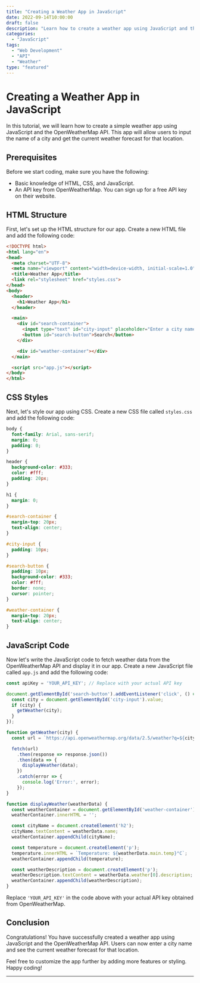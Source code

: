 ```yaml
---
title: "Creating a Weather App in JavaScript"
date: 2022-09-14T10:00:00
draft: false
description: "Learn how to create a weather app using JavaScript and the OpenWeatherMap API."
categories:
  - "JavaScript"
tags:
  - "Web Development"
  - "API"
  - "Weather"
type: "featured"
---
```


# Creating a Weather App in JavaScript

In this tutorial, we will learn how to create a simple weather app using JavaScript and the OpenWeatherMap API. This app will allow users to input the name of a city and get the current weather forecast for that location.

## Prerequisites

Before we start coding, make sure you have the following:

- Basic knowledge of HTML, CSS, and JavaScript.
- An API key from OpenWeatherMap. You can sign up for a free API key on their website.

## HTML Structure

First, let's set up the HTML structure for our app. Create a new HTML file and add the following code:

```html
<!DOCTYPE html>
<html lang="en">
<head>
  <meta charset="UTF-8">
  <meta name="viewport" content="width=device-width, initial-scale=1.0">
  <title>Weather App</title>
  <link rel="stylesheet" href="styles.css">
</head>
<body>
  <header>
    <h1>Weather App</h1>
  </header>

  <main>
    <div id="search-container">
      <input type="text" id="city-input" placeholder="Enter a city name">
      <button id="search-button">Search</button>
    </div>

    <div id="weather-container"></div>
  </main>

  <script src="app.js"></script>
</body>
</html>
```

## CSS Styles

Next, let's style our app using CSS. Create a new CSS file called `styles.css` and add the following code:

```css
body {
  font-family: Arial, sans-serif;
  margin: 0;
  padding: 0;
}

header {
  background-color: #333;
  color: #fff;
  padding: 20px;
}

h1 {
  margin: 0;
}

#search-container {
  margin-top: 20px;
  text-align: center;
}

#city-input {
  padding: 10px;
}

#search-button {
  padding: 10px;
  background-color: #333;
  color: #fff;
  border: none;
  cursor: pointer;
}

#weather-container {
  margin-top: 20px;
  text-align: center;
}
```

## JavaScript Code

Now let's write the JavaScript code to fetch weather data from the OpenWeatherMap API and display it in our app. Create a new JavaScript file called `app.js` and add the following code:

```javascript
const apiKey = 'YOUR_API_KEY'; // Replace with your actual API key

document.getElementById('search-button').addEventListener('click', () => {
  const city = document.getElementById('city-input').value;
  if (city) {
    getWeather(city);
  }
});

function getWeather(city) {
  const url = `https://api.openweathermap.org/data/2.5/weather?q=${city}&units=metric&appid=${apiKey}`;

  fetch(url)
    .then(response => response.json())
    .then(data => {
      displayWeather(data);
    })
    .catch(error => {
      console.log('Error:', error);
    });
}

function displayWeather(weatherData) {
  const weatherContainer = document.getElementById('weather-container');
  weatherContainer.innerHTML = '';

  const cityName = document.createElement('h2');
  cityName.textContent = weatherData.name;
  weatherContainer.appendChild(cityName);

  const temperature = document.createElement('p');
  temperature.innerHTML = `Temperature: ${weatherData.main.temp}°C`;
  weatherContainer.appendChild(temperature);

  const weatherDescription = document.createElement('p');
  weatherDescription.textContent = weatherData.weather[0].description;
  weatherContainer.appendChild(weatherDescription);
}
```

Replace `'YOUR_API_KEY'` in the code above with your actual API key obtained from OpenWeatherMap.

## Conclusion

Congratulations! You have successfully created a weather app using JavaScript and the OpenWeatherMap API. Users can now enter a city name and see the current weather forecast for that location.

Feel free to customize the app further by adding more features or styling. Happy coding!

---

